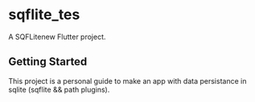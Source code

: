 # sqflite_tes

A SQFLitenew Flutter project.

## Getting Started

This project is a personal guide to make an app with data persistance in sqlite (sqflite && path plugins).
